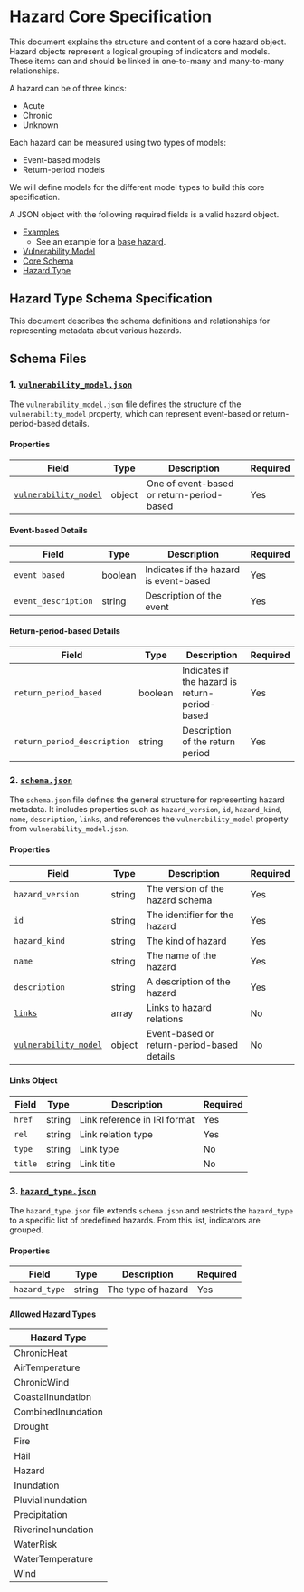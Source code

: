 # Hazard Core Specification

This document explains the structure and content of a core hazard object. Hazard objects represent a logical grouping of indicators and models. These items can and should be linked in one-to-many and many-to-many relationships.

A hazard can be of three kinds:

- Acute
- Chronic
- Unknown

Each hazard can be measured using two types of models:

- Event-based models
- Return-period models

We will define models for the different model types to build this core specification.

A JSON object with the following required fields is a valid hazard object.

- [Examples](../examples)
  - See an example for a [base hazard](../examples/hazard-example.json).
- [Vulnerability Model](./schema/vulnerability_model.json)
- [Core Schema](./schema/schema.json)
- [Hazard Type](./schema/hazard_type.json)

## Hazard Type Schema Specification

This document describes the schema definitions and relationships for representing metadata about various hazards.
## Schema Files

### 1. [`vulnerability_model.json`](./vulnerability_model.json)

The `vulnerability_model.json` file defines the structure of the `vulnerability_model` property, which can represent event-based or return-period-based details.

#### Properties

| Field  | Type   | Description                               | Required |
|--------|--------|-------------------------------------------|----------|
| [`vulnerability_model`](./vulnerability_model.json) | object | One of event-based or return-period-based | Yes      |

#### Event-based Details

| Field             | Type    | Description                          | Required |
|-------------------|---------|--------------------------------------|----------|
| `event_based`     | boolean | Indicates if the hazard is event-based | Yes      |
| `event_description` | string  | Description of the event              | Yes      |

#### Return-period-based Details

| Field                     | Type   | Description                           | Required |
|---------------------------|--------|---------------------------------------|----------|
| `return_period_based`     | boolean| Indicates if the hazard is return-period-based | Yes      |
| `return_period_description` | string | Description of the return period      | Yes      |

### 2. [`schema.json`](./schema.json)

The `schema.json` file defines the general structure for representing hazard metadata. It includes properties such as `hazard_version`, `id`, `hazard_kind`, `name`, `description`, `links`, and references the `vulnerability_model` property from `vulnerability_model.json`.

#### Properties

| Field          | Type   | Description                                   | Required |
|----------------|--------|-----------------------------------------------|----------|
| `hazard_version` | string | The version of the hazard schema              | Yes      |
| `id`             | string | The identifier for the hazard                 | Yes      |
| `hazard_kind`    | string | The kind of hazard                            | Yes      |
| `name`           | string | The name of the hazard                        | Yes      |
| `description`    | string | A description of the hazard                   | Yes      |
| [`links`](#links-object)          | array  | Links to hazard relations                     | No       |
| [`vulnerability_model`](./vulnerability_model.json)        | object | Event-based or return-period-based details    | No       |

#### Links Object

| Field | Type   | Description                   | Required |
|-------|--------|-------------------------------|----------|
| `href`  | string | Link reference in IRI format  | Yes      |
| `rel`   | string | Link relation type            | Yes      |
| `type`  | string | Link type                     | No       |
| `title` | string | Link title                    | No       |

### 3. [`hazard_type.json`](./hazard_type.json)

The `hazard_type.json` file extends `schema.json` and restricts the `hazard_type` to a specific list of predefined hazards. From this list, indicators are grouped.

#### Properties

| Field       | Type   | Description           | Required |
|-------------|--------|-----------------------|----------|
| `hazard_type` | string | The type of hazard    | Yes      |

#### Allowed Hazard Types

| Hazard Type          |
|----------------------|
| ChronicHeat          |
| AirTemperature       |
| ChronicWind          |
| CoastalInundation    |
| CombinedInundation   |
| Drought              |
| Fire                 |
| Hail                 |
| Hazard               |
| Inundation           |
| PluvialInundation    |
| Precipitation        |
| RiverineInundation   |
| WaterRisk            |
| WaterTemperature     |
| Wind                 |

